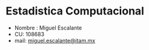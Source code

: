# Estadistica Computacional
* Nombre : Miguel Escalante
* CU: 108683
* mail: miguel.escalante@itam.mx

